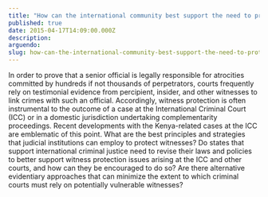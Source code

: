 ```yaml
---
title: "How can the international community best support the need to protect witnesses in international atrocity crime trials?"
published: true
date: 2015-04-17T14:09:00.000Z
description:
arguendo:
slug: how-can-the-international-community-best-support-the-need-to-protect-witnesses-in-international-atrocity-crime-trials
---
```


In order to prove that a senior official is legally responsible for atrocities committed by hundreds if not thousands of perpetrators, courts frequently rely on testimonial evidence from percipient, insider, and other witnesses to link crimes with such an official. Accordingly, witness protection is often instrumental to the outcome of a case at the International Criminal Court (ICC) or in a domestic jurisdiction undertaking complementarity proceedings. Recent developments with the Kenya-related cases at the ICC are emblematic of this point. What are the best principles and strategies that judicial institutions can employ to protect witnesses? Do states that support international criminal justice need to revise their laws and policies to better support witness protection issues arising at the ICC and other courts, and how can they be encouraged to do so? Are there alternative evidentiary approaches that can minimize the extent to which criminal courts must rely on potentially vulnerable witnesses?

